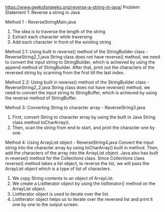 https://www.geeksforgeeks.org/reverse-a-string-in-java/
Problem Statement 1: Reverse a string in Java


Method 1 - ReverseStringMain.java   
1. The idea is to traverse the length of the string 
2. Extract each character while traversing 
3. Add each character in front of the existing string

Method 2.1: Using built in reverse() method of the StringBuilder class - ReverseString2_1.java
String class does not have reverse() method, we need to convert the input string to StringBuilder, which is achieved by using the append method of StringBuilder. After that, print out the characters of the reversed string by scanning from the first till the last index.

Method 2.2: Using built in reverse() method of the StringBuilder class - ReverseString2_2.java
String class does not have reverse() method, we need to convert the input string to StringBuffer, which is achieved by using the reverse method of StringBuffer.

Method 3: Converting String to character array - ReverseString3.java
1. First, convert String to character array by using the built in Java String class method toCharArray().
2. Then, scan the string from end  to start, and print the character one by one.

Method 4: Using ArrayList object - ReverseString4.java
Convert the input string into the character array by using toCharArray() built in method. Then, add the characters of the array into the ArrayList object. Java also has built in reverse() method for the Collections class. Since Collections class reverse() method takes a list object, to reverse the list, we will pass the ArrayList object which is a type of list of characters.

1. We copy String contents to an object of ArrayList.
1. We create a ListIterator object by using the listIterator() method on the ArrayList  object.
2. ListIterator object is used to iterate over the list.
3. ListIterator object helps us to iterate over the reversed list and print it one by one to the output screen.

 